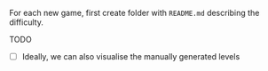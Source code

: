 For each new game, first create folder with `README.md` describing the difficulty.

TODO
- [ ] Ideally, we can also visualise the manually generated levels